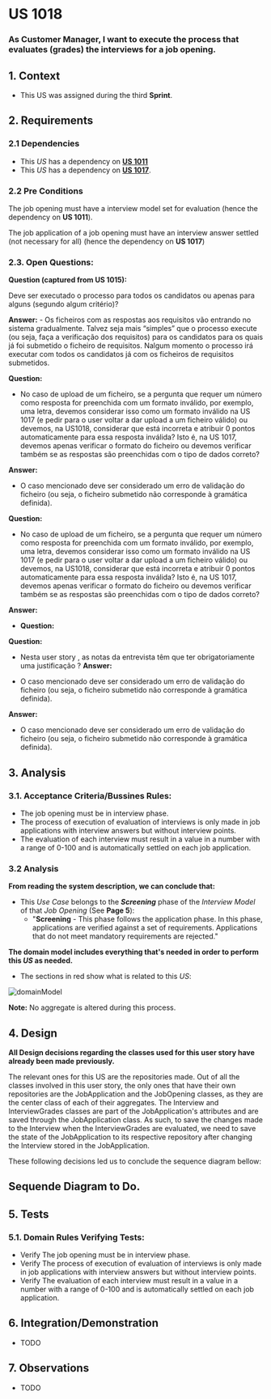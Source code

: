 # US 1018
### As Customer Manager, I want to execute the process that evaluates (grades) the interviews for a job opening.
## 1. Context

* This US was assigned during the third **Sprint**.

## 2. Requirements
### 2.1 Dependencies

* This *US* has a dependency on [**US 1011**](../../sprintB/us_1011/readme.md)
* This *US* has a dependency on [**US 1017**](../us_1017/readme.md).

### 2.2 Pre Conditions

The job opening must have a interview model set for evaluation (hence the dependency on **US 1011**).       

The job application of a job opening must have an interview answer settled (not necessary for all) (hence the dependency on **US 1017**)

### 2.3. Open Questions:

**Question (captured from US 1015):**

Deve ser executado o processo para todos os candidatos ou apenas para alguns (segundo algum critério)?

**Answer:** -  Os ficheiros com as respostas aos requisitos vão entrando no sistema gradualmente. Talvez seja mais “simples” que o processo execute (ou seja, faça a verificação dos requisitos) para os candidatos para os quais já foi submetido o ficheiro de requisitos. Nalgum momento o processo irá executar com todos os candidatos já com os ficheiros de requisitos submetidos.

**Question:**

- No caso de upload de um ficheiro, se a pergunta que requer um número como resposta for preenchida com um formato inválido, por exemplo, uma letra, devemos considerar isso como um formato inválido na US 1017 (e pedir para o user voltar a dar upload a um ficheiro válido) ou devemos, na US1018, considerar que está incorreta e atribuir 0 pontos automaticamente para essa resposta inválida? Isto é, na US 1017, devemos apenas verificar o formato do ficheiro ou devemos verificar também se as respostas são preenchidas com o tipo de dados correto?

**Answer:**

- O caso mencionado deve ser considerado um erro de validação do ficheiro (ou seja, o ficheiro submetido não corresponde à gramática definida).

**Question:**

- No caso de upload de um ficheiro, se a pergunta que requer um número como resposta for preenchida com um formato inválido, por exemplo, uma letra, devemos considerar isso como um formato inválido na US 1017 (e pedir para o user voltar a dar upload a um ficheiro válido) ou devemos, na US1018, considerar que está incorreta e atribuir 0 pontos automaticamente para essa resposta inválida? Isto é, na US 1017, devemos apenas verificar o formato do ficheiro ou devemos verificar também se as respostas são preenchidas com o tipo de dados correto?

**Answer:**

- **Question:**

**Question:**

- Nesta user story , as notas da entrevista têm que ter obrigatoriamente uma justificação ?
**Answer:**

- O caso mencionado deve ser considerado um erro de validação do ficheiro (ou seja, o ficheiro submetido não corresponde à gramática definida).

**Answer:**

- O caso mencionado deve ser considerado um erro de validação do ficheiro (ou seja, o ficheiro submetido não corresponde à gramática definida).



## 3. Analysis

### 3.1. Acceptance Criteria/Bussines Rules:

- The job opening must be in interview phase.
- The process of execution of evaluation of interviews is only made in job applications with interview answers but without interview points.
- The evaluation of each interview must result in a value in a number with a range of 0-100 and is automatically settled on each job application.


### 3.2 Analysis


**From reading the system description, we can conclude that:**
* This *Use Case* belongs to the ***Screening*** phase of the *Interview Model* of that *Job Opening* (See **Page 5**):
    * "**Screening** - This phase follows the application phase. In this phase, applications are verified against a set of requirements. Applications that do not meet mandatory requirements are rejected."





**The domain model includes everything that's needed in order to perform this *US* as needed.**
* The sections in red show what is related to this *US*:

![domainModel](image_files/domain_model_partial_Evaluate_Grades_For_JobOpening.png)

**Note:** No aggregate is altered during this process.


## 4. Design

**All Design decisions regarding the classes used for this user story have already been made previously.**

The relevant ones for this US are the repositories made. Out of all the classes involved in this user story, the only ones that have their own repositories are the JobApplication and the JobOpening classes, as they are the center class of each of their aggregates. The Interview and InterviewGrades classes are part of the JobApplication's attributes and are saved through the JobApplication class. As such, to save the changes made to the Interview when the InterviewGrades are evaluated, we need to save the state of the JobApplication to its respective repository after changing the Interview stored in the JobApplication.

These following decisions led us to conclude the sequence diagram bellow:

## Sequende Diagram to Do.

## 5. Tests

### 5.1. Domain Rules Verifying Tests:

- Verify The job opening must be in interview phase.
- Verify The process of execution of evaluation of interviews is only made in job applications with interview answers but without interview points.
- Verify The evaluation of each interview must result in a value in a number with a range of 0-100 and is automatically settled on each job application.

## 6. Integration/Demonstration

* TODO

## 7. Observations

* TODO

